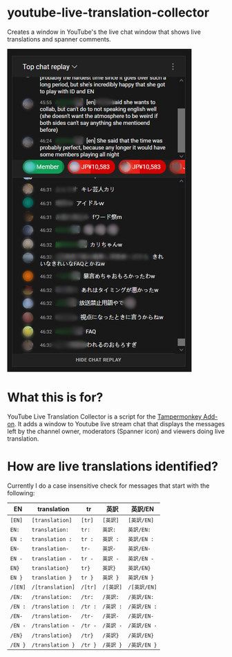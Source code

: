 # youtube-live-translation-collector
Creates a window in YouTube's the live chat window that shows live translations and spanner comments.

![youtube-live-translation-collector](https://github.com/Gestalte/youtube-live-translation-collector/blob/Master/liveTL.PNG?raw=true)

# What this is for?
YouTube Live Translation Collector is a script for the [Tampermonkey Add-on](https://addons.mozilla.org/en-US/firefox/addon/tampermonkey/). It adds a window to Youtube live stream chat that displays the messages left by the channel owner, moderators (Spanner icon) and viewers doing live translation.

# How are live translations identified?
Currently I do a case insensitive check for messages that start with the following:

EN | translation | tr | 英訳 | 英訳/EN
-- | ----------- | -- | -- | -----
`[EN]` | `[translation]` | `[tr]` | `[英訳]` | `[英訳/EN]`
`EN:` | `translation:` | `tr:` | `英訳:` | `英訳/EN:`
`EN :` | `translation :` | `tr :` | `英訳 :` | `英訳/EN :`
`EN-` | `translation-` | `tr-` | `英訳-` | `英訳/EN-`
`EN -` | `translation -` | `tr -` | `英訳 -` | `英訳/EN -`
`EN}` | `translation}` | `tr}` | `英訳}` | `英訳/EN}`
`EN }` | `translation }` | `tr }` | `英訳 }` | `英訳/EN }`
`/[EN]` | `/[translation]` | `/[tr]` | `/[英訳]` | `/[英訳/EN]`
`/EN:` | `/translation:` | `/tr:` | `/英訳:` | `/英訳/EN:`
`/EN :` | `/translation :` | `/tr :` | `/英訳 :` | `/英訳/EN :`
`/EN-` | `/translation-` | `/tr-` | `/英訳-` | `/英訳/EN-`
`/EN -` | `/translation -` | `/tr -` | `/英訳 -` | `/英訳/EN -`
`/EN}` | `/translation}` | `/tr}` | `/英訳}` | `/英訳/EN}`
`/EN }` | `/translation }` | `/tr }` | `/英訳 }` | `/英訳/EN }`
